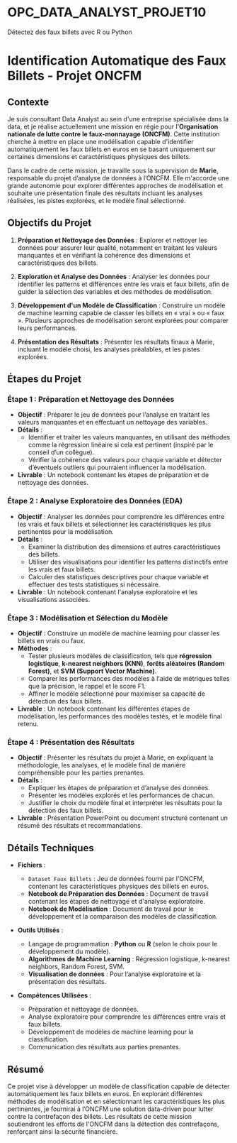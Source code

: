 # OPC_DATA_ANALYST_PROJET10
Détectez des faux billets avec R ou Python

# Identification Automatique des Faux Billets - Projet ONCFM

## Contexte

Je suis consultant Data Analyst au sein d'une entreprise spécialisée dans la data, et je réalise actuellement une mission en régie pour l'**Organisation nationale de lutte contre le faux-monnayage (ONCFM)**. Cette institution cherche à mettre en place une modélisation capable d'identifier automatiquement les faux billets en euros en se basant uniquement sur certaines dimensions et caractéristiques physiques des billets.

Dans le cadre de cette mission, je travaille sous la supervision de **Marie**, responsable du projet d’analyse de données à l’ONCFM. Elle m'accorde une grande autonomie pour explorer différentes approches de modélisation et souhaite une présentation finale des résultats incluant les analyses réalisées, les pistes explorées, et le modèle final sélectionné.

## Objectifs du Projet

1. **Préparation et Nettoyage des Données** : Explorer et nettoyer les données pour assurer leur qualité, notamment en traitant les valeurs manquantes et en vérifiant la cohérence des dimensions et caractéristiques des billets.
   
2. **Exploration et Analyse des Données** : Analyser les données pour identifier les patterns et différences entre les vrais et faux billets, afin de guider la sélection des variables et des méthodes de modélisation.

3. **Développement d'un Modèle de Classification** : Construire un modèle de machine learning capable de classer les billets en « vrai » ou « faux ». Plusieurs approches de modélisation seront explorées pour comparer leurs performances.

4. **Présentation des Résultats** : Présenter les résultats finaux à Marie, incluant le modèle choisi, les analyses préalables, et les pistes explorées.

## Étapes du Projet

### Étape 1 : Préparation et Nettoyage des Données

- **Objectif** : Préparer le jeu de données pour l’analyse en traitant les valeurs manquantes et en effectuant un nettoyage des variables.
- **Détails** :
  - Identifier et traiter les valeurs manquantes, en utilisant des méthodes comme la régression linéaire si cela est pertinent (inspiré par le conseil d’un collègue).
  - Vérifier la cohérence des valeurs pour chaque variable et détecter d’éventuels outliers qui pourraient influencer la modélisation.
- **Livrable** : Un notebook contenant les étapes de préparation et de nettoyage des données.

### Étape 2 : Analyse Exploratoire des Données (EDA)

- **Objectif** : Analyser les données pour comprendre les différences entre les vrais et faux billets et sélectionner les caractéristiques les plus pertinentes pour la modélisation.
- **Détails** :
  - Examiner la distribution des dimensions et autres caractéristiques des billets.
  - Utiliser des visualisations pour identifier les patterns distinctifs entre les vrais et faux billets.
  - Calculer des statistiques descriptives pour chaque variable et effectuer des tests statistiques si nécessaire.
- **Livrable** : Un notebook contenant l'analyse exploratoire et les visualisations associées.

### Étape 3 : Modélisation et Sélection du Modèle

- **Objectif** : Construire un modèle de machine learning pour classer les billets en vrais ou faux.
- **Méthodes** :
  - Tester plusieurs modèles de classification, tels que **régression logistique**, **k-nearest neighbors (KNN)**, **forêts aléatoires (Random Forest)**, et **SVM (Support Vector Machine)**.
  - Comparer les performances des modèles à l'aide de métriques telles que la précision, le rappel et le score F1.
  - Affiner le modèle sélectionné pour maximiser sa capacité de détection des faux billets.
- **Livrable** : Un notebook contenant les différentes étapes de modélisation, les performances des modèles testés, et le modèle final retenu.

### Étape 4 : Présentation des Résultats

- **Objectif** : Présenter les résultats du projet à Marie, en expliquant la méthodologie, les analyses, et le modèle final de manière compréhensible pour les parties prenantes.
- **Détails** :
  - Expliquer les étapes de préparation et d’analyse des données.
  - Présenter les modèles explorés et les performances de chacun.
  - Justifier le choix du modèle final et interpréter les résultats pour la détection des faux billets.
- **Livrable** : Présentation PowerPoint ou document structuré contenant un résumé des résultats et recommandations.

## Détails Techniques

- **Fichiers** :
  - `Dataset Faux Billets` : Jeu de données fourni par l'ONCFM, contenant les caractéristiques physiques des billets en euros.
  - **Notebook de Préparation des Données** : Document de travail contenant les étapes de nettoyage et d'analyse exploratoire.
  - **Notebook de Modélisation** : Document de travail pour le développement et la comparaison des modèles de classification.

- **Outils Utilisés** :
  - Langage de programmation : **Python** ou **R** (selon le choix pour le développement du modèle).
  - **Algorithmes de Machine Learning** : Régression logistique, k-nearest neighbors, Random Forest, SVM.
  - **Visualisation de données** : Pour l’analyse exploratoire et la présentation des résultats.

- **Compétences Utilisées** :
  - Préparation et nettoyage de données.
  - Analyse exploratoire pour comprendre les différences entre vrais et faux billets.
  - Développement de modèles de machine learning pour la classification.
  - Communication des résultats aux parties prenantes.

## Résumé

Ce projet vise à développer un modèle de classification capable de détecter automatiquement les faux billets en euros. En explorant différentes méthodes de modélisation et en sélectionnant les caractéristiques les plus pertinentes, je fournirai à l’ONCFM une solution data-driven pour lutter contre la contrefaçon des billets. Les résultats de cette mission soutiendront les efforts de l'ONCFM dans la détection des contrefaçons, renforçant ainsi la sécurité financière.
